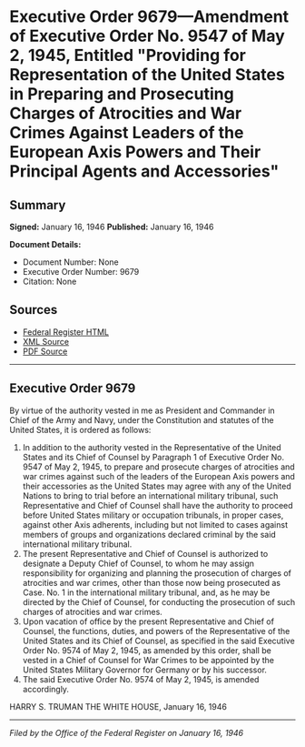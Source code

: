 # Executive Order 9679—Amendment of Executive Order No. 9547 of May 2, 1945, Entitled "Providing for Representation of the United States in Preparing and Prosecuting Charges of Atrocities and War Crimes Against Leaders of the European Axis Powers and Their Principal Agents and Accessories"

## Summary

**Signed:** January 16, 1946
**Published:** January 16, 1946

**Document Details:**
- Document Number: None
- Executive Order Number: 9679
- Citation: None

## Sources
- [Federal Register HTML](https://www.presidency.ucsb.edu/documents/executive-order-9679-amendment-executive-order-no-9547-may-2-1945-entitled-providing-for)
- [XML Source](None)
- [PDF Source](None)

---

## Executive Order 9679

By virtue of the authority vested in me as President and Commander in Chief of the Army and Navy, under the Constitution and statutes of the United States, it is ordered as follows:
1. In addition to the authority vested in the Representative of the United States and its Chief of Counsel by Paragraph 1 of Executive Order No. 9547 of May 2, 1945, to prepare and prosecute charges of atrocities and war crimes against such of the leaders of the European Axis powers and their accessories as the United States may agree with any of the United Nations to bring to trial before an international military tribunal, such Representative and Chief of Counsel shall have the authority to proceed before United States military or occupation tribunals, in proper cases, against other Axis adherents, including but not limited to cases against members of groups and organizations declared criminal by the said international military tribunal.
2. The present Representative and Chief of Counsel is authorized to designate a Deputy Chief of Counsel, to whom he may assign responsibility for organizing and planning the prosecution of charges of atrocities and war crimes, other than those now being prosecuted as Case. No. 1 in the international military tribunal, and, as he may be directed by the Chief of Counsel, for conducting the prosecution of such charges of atrocities and war crimes.
3. Upon vacation of office by the present Representative and Chief of Counsel, the functions, duties, and powers of the Representative of the United States and its Chief of Counsel, as specified in the said Executive Order No. 9574 of May 2, 1945, as amended by this order, shall be vested in a Chief of Counsel for War Crimes to be appointed by the United States Military Governor for Germany or by his successor.
4. The said Executive Order No. 9574 of May 2, 1945, is amended accordingly.

HARRY S. TRUMAN
THE WHITE HOUSE,
January 16, 1946

---

*Filed by the Office of the Federal Register on January 16, 1946*
